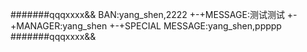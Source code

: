 #######qqqxxxx&&
BAN:yang_shen,2222
+-+MESSAGE:测试测试
+-+MANAGER:yang_shen
+-+SPECIAL MESSAGE:yang_shen,ppppp
#######qqqxxxx&&
